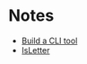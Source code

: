 # Notes

* [Build a CLI tool](https://blog.rapid7.com/2016/08/04/build-a-simple-cli-tool-with-golang/)
* [IsLetter](https://stackoverflow.com/questions/38554353/how-to-check-if-a-string-only-contains-alphabetic-characters-in-go)
